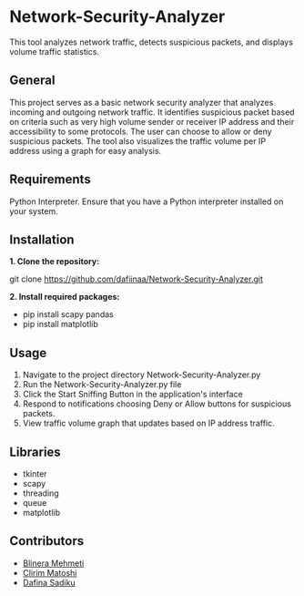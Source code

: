# Network-Security-Analyzer
This tool analyzes network traffic, detects suspicious packets, and displays volume traffic statistics.

## General 
This project serves as a basic network security analyzer that analyzes incoming and outgoing network traffic. It identifies suspicious packet based on criteria such as very high volume sender or receiver IP address and their accessibility to some protocols. The user can choose to allow or deny suspicious packets. The tool also visualizes the traffic volume per IP address using a graph for easy analysis. 

## Requirements
 Python Interpreter. Ensure that you have a Python interpreter installed on your system.

## Installation 
**1. Clone the repository:**

git clone https://github.com/dafiinaa/Network-Security-Analyzer.git


**2. Install required packages:**
  * pip install scapy pandas 
  * pip install matplotlib

## Usage 
1. Navigate to the project directory Network-Security-Analyzer.py
2. Run the Network-Security-Analyzer.py file 
3. Click the Start Sniffing Button in the application's interface
4. Respond to notifications choosing Deny or Allow buttons for suspicious packets.
5. View traffic volume graph that updates based on IP address traffic. 


## Libraries
* tkinter
* scapy
* threading
* queue
* matplotlib



## Contributors
- [Blinera Mehmeti](https://github.com/blineramehmeti1) 
- [Clirim Matoshi](https://github.com/Clirim99)
- [Dafina Sadiku](https://github.com/dafiinaa) 
